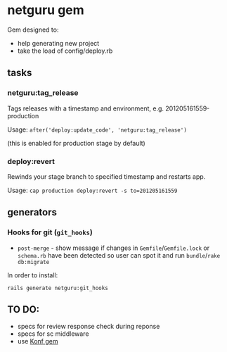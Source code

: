 # netguru gem
Gem designed to:
 - help generating new project
 - take the load of config/deploy.rb

## tasks

### netguru:tag\_release

Tags releases with a timestamp and environment, e.g. 201205161559-production

Usage:
`after('deploy:update_code', 'netguru:tag_release')`

(this is enabled for production stage by default)

### deploy:revert

Rewinds your stage branch to specified timestamp and restarts app.

Usage:
`cap production deploy:revert -s to=201205161559`

## generators

### Hooks for git (`git_hooks`)

  * `post-merge` - show message if changes in `Gemfile`/`Gemfile.lock` or `schema.rb` have been detected so user can spot it and run `bundle`/`rake db:migrate`

In order to install:

    rails generate netguru:git_hooks

## TO DO:
* specs for review response check during reponse
* specs for sc middleware
* use [Konf gem](https://github.com/GBH/konf)
